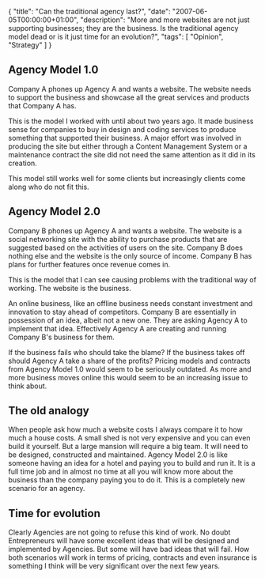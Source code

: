 {
  "title": "Can the traditional agency last?",
  "date": "2007-06-05T00:00:00+01:00",
  "description": "More and more websites are not just supporting businesses; they are the business. Is the traditional agency model dead or is it just time for an evolution?",
  "tags": [
    "Opinion",
    "Strategy"
  ]
}

## Agency Model 1.0

Company A phones up Agency A and wants a website. The website needs to support the business and showcase all the great services and products that Company A has. 

This is the model I worked with until about two years ago. It made business sense for companies to buy in design and coding services to produce something that supported their business. A major effort was involved in producing the site but either through a Content Management System or a maintenance contract the site did not need the same attention as it did in its creation.

This model still works well for some clients but increasingly clients come along who do not fit this.

## Agency Model 2.0

Company B phones up Agency A and wants a website. The website is a social networking site with the ability to purchase products that are suggested based on the activities of users on the site. Company B does nothing else and the website is the only source of income. Company B has plans for further features once revenue comes in. 

This is the model that I can see causing problems with the traditional way of working. The website is the business. 

An online business, like an offline business needs constant investment and innovation to stay ahead of competitors. Company B are essentially in possession of an idea, albeit not a new one. They are asking Agency A to implement that idea. Effectively Agency A are creating and running Company B's business for them.

If the business fails who should take the blame? If the business takes off should Agency A take a share of the profits? Pricing models and contracts from Agency Model 1.0 would seem to be seriously outdated. As more and more business moves online this would seem to be an increasing issue to think about.

## The old analogy

When people ask how much a website costs I always compare it to how much a house costs. A small shed is not very expensive and you can even build it yourself. But a large mansion will require a big team. It will need to be designed, constructed and maintained. Agency Model 2.0 is like someone having an idea for a hotel and paying you to build and run it. It is a full time job and in almost no time at all you will know more about the business than the company paying you to do it. This is a completely new scenario for an agency. 

## Time for evolution

Clearly Agencies are not going to refuse this kind of work. No doubt Entrepreneurs will have some excellent ideas that will be designed and implemented by Agencies. But some will have bad ideas that will fail. How both scenarios will work in terms of pricing, contracts and even insurance is something I think will be very significant over the next few years.
